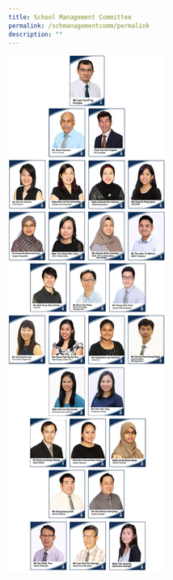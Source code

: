```yaml
---
title: School Management Committee
permalink: /schmanagementcomm/permalink
description: ""
---
```


<img src="/images/management_comm_2022a.jpg">

		 

